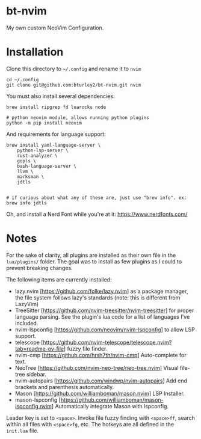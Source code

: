 # bt-nvim

My own custom NeoVim Configuration. 


# Installation
Clone this directory to `~/.config` and rename it to `nvim`
```
cd ~/.config
git clone git@github.com:bturley2/bt-nvim.git nvim
```

You must also install several dependencies:
```
brew install ripgrep fd luarocks node

# python neovim module, allows running python plugins
python -m pip install neovim
```

And requirements for language support:
```
brew install yaml-language-server \
	python-lsp-server \
	rust-analyzer \
	gopls \
	bash-language-server \
	llvm \
	marksman \
	jdtls
	

# if curious about what any of these are, just use "brew info". ex:
brew info jdtls
```

Oh, and install a Nerd Font while you're at it: https://www.nerdfonts.com/

# Notes
For the sake of clarity, all plugins are installed as their own file in the `lua/plugins/` folder. The goal was to install as few plugins as I could to prevent breaking changes.

The following items are currently installed:
* lazy.nvim [https://github.com/folke/lazy.nvim] as a package manager, the file system follows lazy's standards (note: this is different from LazyVim)
* TreeSitter [https://github.com/nvim-treesitter/nvim-treesitter] for proper language parsing. See the plugin's lua code for a list of languages I've included.
* nvim-lspconfig [https://github.com/neovim/nvim-lspconfig] to allow LSP support.
* telescope [https://github.com/nvim-telescope/telescope.nvim?tab=readme-ov-file] fuzzy file finder.
* nvim-cmp [https://github.com/hrsh7th/nvim-cmp] Auto-complete for text.
* NeoTree [https://github.com/nvim-neo-tree/neo-tree.nvim] Visual file-tree sidebar.
* nvim-autopairs [https://github.com/windwp/nvim-autopairs] Add end brackets and parenthesis automatically.
* Mason [https://github.com/williamboman/mason.nvim] LSP Installer.
* mason-lspconfig [https://github.com/williamboman/mason-lspconfig.nvim] Automatically integrate Mason with lspconfig.


Leader key is set to `<space>`. Invoke file fuzzy finding with `<space>ff`, search within all files with `<space>fg`, etc. The hotkeys are all defined in the `init.lua` file.



